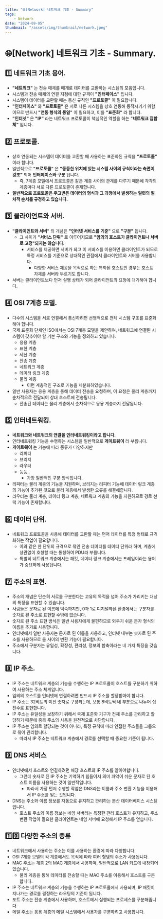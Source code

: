 ```yaml
---
title: "🌐[Network] 네트워크 기초 - Summary"
tags:
    - Network
date: "2024-09-05"
thumbnail: "/assets/img/thumbnail/network.jpeg"
---
```


# 🌐[Network] 네트워크 기초 - Summary.

## 1️⃣ 네트워크 기초 용어.
- **"네트워크"** 는 전송 매체를 매개로 데이터를 교환하는 시스템의 모음입니다. 
- 시스템과 전송 매체의 연결 지점에 대한 규격이 **"인터페이스"** 입니다.
- 시스템이 데이터를 교환할 때는 통신 규칙인 **"프로토콜"** 이 필요합니다.
- **"인터페이스"** 와 **"프로토콜"** 은 서로 다른 시스템을 상호 연동해 동작시키기 위함이므로 반드시 **"연동 형식의 통일"** 이 필요하고, 이를 **"표준화"** 라 합니다.
- **"인터넷"** 은 **"IP"** 라는 네트워크 프로토콜이 핵심적인 역할을 하는 **"네트워크 집합체"** 입니다.

## 2️⃣ 프로토콜.
- 상호 연동되는 시스템이 데이터를 교환할 때 사용하는 표준화된 규칙을 **"프로토콜"** 이라 합니다.
- 일반적으로 **"프로토콜"** 은 **"동등한 위치에 있는 시스템 사이의 규칙이라는 측면이 강조"** 되어 **인터페이스와 구분** 됩니다.
    - 즉, 7계층 모델에서 프로토콜은 같은 계층 사이의 관계를 다루기 때문에 각각의 계층마다 서로 다른 프로토콜이 존재합니다.
- **일반적으로 프로토콜은 주고받은 데이터의 형식과 그 과정에서 발생하는 일련의 절차적 순서를 규정하고 있습니다.**

## 3️⃣ 클라이언트와 서버.
- **"클라이언트와 서버"** 의 개념은 **"인터넷 서비스를 기준"** 으로 **"구분"** 됩니다.
    - 그 차이가 **"서비스 단위"** 로 이루어지므로 **"임의의 호스트가 클라이언트나 서버로 고정"되지는 않습니다.**
        - 서비스를 제공하면 서버가 되고 이 서비스를 이용하면 클라이언트가 되므로 특정 서비스를 기준으로 상대적인 관점에서 클라이언트와 서버를 사용합니다.
            - 다양한 서비스 제공을 목적으로 하는 특화된 호스트인 경우는 호스트 자체를 서버라 부르기도 합니다.
- 서버는 클라이언트보다 먼저 실행 상태가 되어 클라이언트의 요청에 대기해야 합니다.

## 4️⃣ OSI 7계층 모델.
- 다수의 시스템을 서로 연결해서 통신하려면 선행적으로 전체 시스템 구조를 표준화해야 합니다.
- 국제 표준화 단체인 ISO에서는 OSI 7계층 모델을 제안하여, 네트워크에 연결된 시스템이 갖추어야 할 기본 구조와 기능을 정의하고 있습니다.
    - 응용 계층
    - 표현 계층
    - 세션 계층
    - 전송 계층
    - 네트워크 계층
    - 데이터 링크 계층
    - 물리 계층
        - 이런 계층적인 구조로 기능을 세분화하였습니다.
- 일반 사용자는 응용 계층을 통해 데이터 전송을 요청하며, 이 요청은 물리 계층까지 순차적으로 전달되어 상대 호스트에 전송됩니다.
    - 전송된 데이터는 물리 계층에서 순차적으로 응용 계층까지 전달됩니다.

## 5️⃣ 인터네트워킹.
- **네트워크와 네트워크의 연결을 인터네트워킹이라고 합니다.**
- 인터네트워킹 기능을 수행하는 시스템을 일반적으로 **게이트웨이** 라 부릅니다.
- **게이트웨이** 는 기능에 따라 종류가 다양하지만
    - 리피터
    - 브리지
    - 라우터
    - 등등..
        - 가장 일반적인 구분 방식입니다.
- 리피터는 물리 계층의 기능을 지원하며, 브리지는 리피터 기능에 데이터 링크 계층의 기능이 추가된 것으로 물리 계층에서 발생한 오류를 해결해줍니다.
- 라우터는 물리 계층, 데이터 링크 계층, 네트워크 계층의 기능을 지원하므로 경로 선택 기능이 존재합니다.

## 6️⃣ 데이터 단위.
- 네트워크 프로토콜을 사용해 데이터를 교환할 때는 먼저 데이터를 특정 형태로 규격화하는 작업이 필요합니다.
    - 이와 같은 한 단위의 규격으로 묶인 전송 데이터를 데이터 단위라 하며, 계층에 상관없이 호칭할 때는 통칭하여 PDU라 부릅니다.
    - 특별히 네트워크 계층에서는 패킷, 데이터 링크 계층에서는 프레임이라는 용어가 중요하게 사용됩니다.

## 7️⃣ 주소의 표현.
- 주소의 개념은 단순히 서로를 구분한다는 고유의 목적을 넘어 주소가 가리키는 대상의 특징을 표현할 수 있습니다.
- 사람들은 문자로 된 이름에 익숙하지만, 0과 1로 디지털화된 환경에서는 구분자를 숫자로 된 주소로 표현할 수밖에 없습니다.
- 숫자로 된 주소 표현 방식은 일반 사용자에게 불편하므로 외우기 쉬운 문자 형식의 이름을 추가로 사용합니다.
- 인터넷에서 일반 사용자는 문자로 된 이름을 사용하고, 인터넷 내부는 숫자로 된 주소를 사용하므로 둘 사이의 변환 기능이 필요합니다.
- 주소에서 구분자는 유일성, 확장성, 편리성, 정보의 함축이라는 네 가지 특징을 갖습니다.

## 8️⃣ IP 주소.
- IP 주소는 네트워크 계층의 기능을 수행하는 IP 프로토콜이 호스트를 구분하기 위하여 사용하는 주소 체계입니다.
- 임의의 호스트를 인터넷에 연결하려면 반드시 IP 주소를 할당받아야 합니다.
- IP 주소는 32비트의 이진 숫자로 구성되는데, 보통 8비트씩 네 부분으로 나누어 십진수로 표현합니다.
- IP 주소는 유일성을 보장하기 위해서 국제 표준화 기구가 전체 주소를 관리하고 할당하기 때문에 중복 주소의 사용을 원천적으로 차단합니다.
- IP 주소는 임의로 할당되는 것이 아니라, 특정 규칙에 따라 인접한 주소들을 그룹으로 묶어 관리합니다.
    - 따라서 IP 주소는 네트워크 계층에서 경로를 선택할 때 중요한 기준이 됩니다.

## 9️⃣ DNS 서비스
- 인터넷에서 호스트와 연결하려면 해당 호스트의 IP 주소를 알아야합니다.
    - 그런데 숫자로 된 IP 주소는 기억하기 힘들어서 의미 파악이 쉬운 문자로 된 호스트 이름을 사용하는 것이 일반적입니다.
        - 따라서 가장 먼저 수행할 작업은 DNS라는 이름과 주소 변환 기능을 이용해서 IP 주소를 얻는 것입니다.
- DNS는 주소와 이름 정보를 자동으로 유지하고 관리하는 분산 데이터베이스 시스템입니다.
    - 호스트 주소와 이름 정보는 네임 서버라는 특정한 관리 호스트가 유지하고, 주소 변환 작업이 필요한 클라이언트는 네임 서버에 요청해서 IP 주소를 얻습니다.

## 1️⃣0️⃣ 다양한 주소의 종류
- 네트워크에서 사용하는 주소는 이를 사용하는 환경에 따라 다양합니다.
- OSI 7계층 모델의 각 계층에서도 목적에 따라 여러 형탱의 주소가 사용됩니다.
- MAC 주소는 계층 2의 MAC 계층에서 사용하며, 일반적으로 LAN 카드에 내장되어 있습니다.
    - 물리 계층을 통해 데이터를 전송할 때는 MAC 주소를 이용해서 호스트를 구분합니다.
- IP 주소는 네트워크 계층의 기능을 수행하는 IP 프로토콜에서 사용되며, IP 패킷이 지나가는 경로를 결정하는 라우팅의 기준이 됩니다.
- 포트 주소는 전송 계층에서 사용하며, 호스트에서 실행되는 프로세스를 구분해줍니다.
- 메일 주소는 응용 계층의 메일 시스템에서 사용자를 구분하려고 사용합니다.
